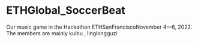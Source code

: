 # ETHGlobal_SoccerBeat
Our music  game in the Hackathon ETHSanFranciscoNovember 4—6, 2022. The members are mainly kuibu , linglongguzi
